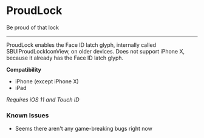 # ProudLock
Be proud of that lock

-----

ProudLock enables the Face ID latch glyph, internally called SBUIProudLockIconView, on older devices. Does not support iPhone X, because it already has the Face ID latch glyph.

**Compatibility**
* iPhone (except iPhone X)
* iPad

*Requires iOS 11 and Touch ID*

### Known Issues
* Seems there aren't any game-breaking bugs right now
